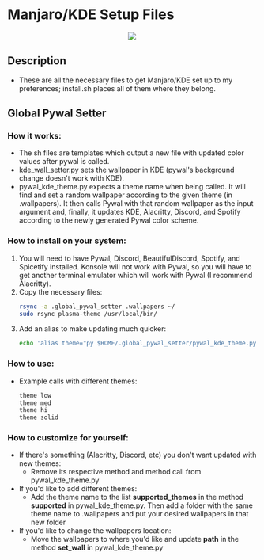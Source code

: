 # Manjaro/KDE Setup Files
<p align='center'>
    <img src='screens.gif'>
</p>

## Description
* These are all the necessary files to get Manjaro/KDE set up to my preferences; install.sh places all of them where they belong.

## Global Pywal Setter
### How it works:
* The sh files are templates which output a new file with updated color values after pywal is called.
* kde_wall_setter.py sets the wallpaper in KDE (pywal's background change doesn't work with KDE).
* pywal_kde_theme.py expects a theme name when being called. It will find and set a random wallpaper according to the given theme (in .wallpapers). It then calls Pywal with that random wallpaper as the input argument and, finally, it updates KDE, Alacritty, Discord, and Spotify according to the newly generated Pywal color scheme.
### How to install on your system:
1. You will need to have Pywal, Discord, BeautifulDiscord, Spotify, and Spicetify installed. Konsole will not work with Pywal, so you will have to get another terminal emulator which will work with Pywal (I recommend Alacritty).
2. Copy the necessary files:
    ```bash
    rsync -a .global_pywal_setter .wallpapers ~/
    sudo rsync plasma-theme /usr/local/bin/
    ```
3. Add an alias to make updating much quicker:
    ```bash
    echo 'alias theme="py $HOME/.global_pywal_setter/pywal_kde_theme.py"' >> ~/.bashrc
    ```
### How to use:
* Example calls with different themes:
    ```bash
    theme low
    theme med
    theme hi
    theme solid
    ```
### How to customize for yourself:
* If there's something (Alacritty, Discord, etc) you don't want updated with new themes:
  * Remove its respective method and method call from pywal_kde_theme.py
* If you'd like to add different themes:
  * Add the theme name to the list <b>supported_themes</b> in the method <b>supported</b> in pywal_kde_theme.py. Then add a folder with the same theme name to .wallpapers and put your desired wallpapers in that new folder
* If you'd like to change the wallpapers location:
  * Move the wallpapers to where you'd like and update <b>path</b> in the method <b>set_wall</b> in pywal_kde_theme.py
